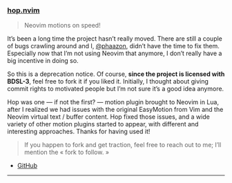 <h3 id="update-hop.nvim">
  <a href="#update-hop.nvim">
    <span class="icon-text">
      <span class="icon">
        <i class="fa-solid fa-book"></i>
      </span>
    </span>
    <span>hop.nvim</span>
  </a>
</h3>

> Neovim motions on speed!

It’s been a long time the project hasn’t really moved. There are still a couple of bugs crawling around and I,
[@phaazon](https://github.com/phaazon), didn’t have the time to fix them. Especially now that I’m not using Neovim that
anymore, I don’t really have a big incentive in doing so.

So this is a deprecation notice. Of course, **since the project is licensed with BDSL-3**, feel free to fork it if you
liked it. Initially, I thought about giving commit rights to motivated people but I’m not sure it’s a good idea
anymore.

Hop was one — if not the first? — motion plugin brought to Neovim in Lua, after I realized we had issues with the
original EasyMotion from Vim and the Neovim virtual text / buffer content. Hop fixed those issues, and a wide variety
of other motion plugins started to appear, with different and interesting approaches. Thanks for having used it!

> If you happen to fork and get traction, feel free to reach out to me; I’ll mention the « fork to follow. »

- [GitHub](https://github.com/phaazon/hop.nvim)

---
